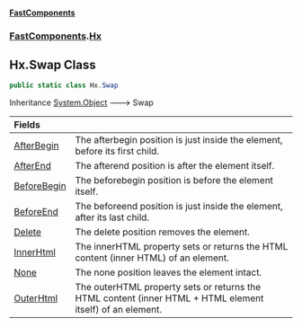 #### [FastComponents](FastComponents.md 'FastComponents')
### [FastComponents](FastComponents.md 'FastComponents').[Hx](FastComponents.Hx.md 'FastComponents.Hx')

## Hx.Swap Class

```csharp
public static class Hx.Swap
```

Inheritance [System.Object](https://docs.microsoft.com/en-us/dotnet/api/System.Object 'System.Object') &#129106; Swap

| Fields | |
| :--- | :--- |
| [AfterBegin](FastComponents.Hx.Swap.AfterBegin.md 'FastComponents.Hx.Swap.AfterBegin') | The afterbegin position is just inside the element, before its first child. |
| [AfterEnd](FastComponents.Hx.Swap.AfterEnd.md 'FastComponents.Hx.Swap.AfterEnd') | The afterend position is after the element itself. |
| [BeforeBegin](FastComponents.Hx.Swap.BeforeBegin.md 'FastComponents.Hx.Swap.BeforeBegin') | The beforebegin position is before the element itself. |
| [BeforeEnd](FastComponents.Hx.Swap.BeforeEnd.md 'FastComponents.Hx.Swap.BeforeEnd') | The beforeend position is just inside the element, after its last child. |
| [Delete](FastComponents.Hx.Swap.Delete.md 'FastComponents.Hx.Swap.Delete') | The delete position removes the element. |
| [InnerHtml](FastComponents.Hx.Swap.InnerHtml.md 'FastComponents.Hx.Swap.InnerHtml') | The innerHTML property sets or returns the HTML content (inner HTML) of an element. |
| [None](FastComponents.Hx.Swap.None.md 'FastComponents.Hx.Swap.None') | The none position leaves the element intact. |
| [OuterHtml](FastComponents.Hx.Swap.OuterHtml.md 'FastComponents.Hx.Swap.OuterHtml') | The outerHTML property sets or returns the HTML content (inner HTML + HTML element itself) of an element. |
